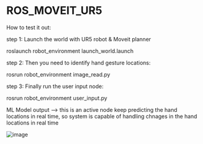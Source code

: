 # ROS_MOVEIT_UR5
How to test it out:

step 1: Launch the world with UR5 robot & Moveit planner

roslaunch robot_environment launch_world.launch

step 2: Then you need to identify hand gesture locations:

rosrun robot_environment image_read.py

step 3: Finally run the user input node:

rosrun robot_environment user_input.py

ML Model output --> this is an active node keep predicting the hand locations in real time, so system is capable of handling chnages in the hand locations in real time

![image](https://user-images.githubusercontent.com/70237645/156980285-272726a6-e15e-4c05-a1d0-d6ca9d89c17e.png)
